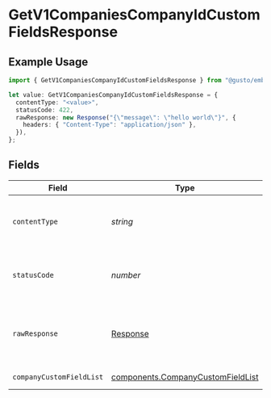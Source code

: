 # GetV1CompaniesCompanyIdCustomFieldsResponse

## Example Usage

```typescript
import { GetV1CompaniesCompanyIdCustomFieldsResponse } from "@gusto/embedded-api/models/operations/getv1companiescompanyidcustomfields.js";

let value: GetV1CompaniesCompanyIdCustomFieldsResponse = {
  contentType: "<value>",
  statusCode: 422,
  rawResponse: new Response("{\"message\": \"hello world\"}", {
    headers: { "Content-Type": "application/json" },
  }),
};
```

## Fields

| Field                                                                                  | Type                                                                                   | Required                                                                               | Description                                                                            |
| -------------------------------------------------------------------------------------- | -------------------------------------------------------------------------------------- | -------------------------------------------------------------------------------------- | -------------------------------------------------------------------------------------- |
| `contentType`                                                                          | *string*                                                                               | :heavy_check_mark:                                                                     | HTTP response content type for this operation                                          |
| `statusCode`                                                                           | *number*                                                                               | :heavy_check_mark:                                                                     | HTTP response status code for this operation                                           |
| `rawResponse`                                                                          | [Response](https://developer.mozilla.org/en-US/docs/Web/API/Response)                  | :heavy_check_mark:                                                                     | Raw HTTP response; suitable for custom response parsing                                |
| `companyCustomFieldList`                                                               | [components.CompanyCustomFieldList](../../models/components/companycustomfieldlist.md) | :heavy_minus_sign:                                                                     | Example response                                                                       |